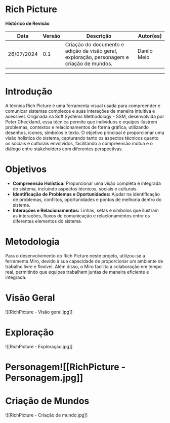 # Rich Picture

**Histórico de Revisão**

| Data       | Versão | Descrição                                                                                 | Autor(es)   |
| ---------- | ------ | ----------------------------------------------------------------------------------------- | ----------- |
| 26/07/2024 | 0.1    | Criação do documento e adição da visão geral, exploração, personagem e criação de mundos. | Danilo Melo |

---
# Introdução
A técnica Rich Picture é uma ferramenta visual usada para compreender e comunicar sistemas complexos e suas interações de maneira intuitiva e acessível. Originada na Soft Systems Methodology - SSM, desenvolvida por Peter Checkland, essa técnica permite que indivíduos e equipes ilustrem problemas, contextos e relacionamentos de forma gráfica, utilizando desenhos, ícones, símbolos e texto. O objetivo principal é proporcionar uma visão holística do sistema, capturando tanto os aspectos técnicos quanto os sociais e culturais envolvidos, facilitando a compreensão mútua e o diálogo entre stakeholders com diferentes perspectivas.

# Objetivos

- **Compreensão Holística:** Proporcionar uma visão completa e integrada do sistema, incluindo aspectos técnicos, sociais e culturais.
- **Identificação de Problemas e Oportunidades:** Ajudar na identificação de problemas, conflitos, oportunidades e pontos de melhoria dentro do sistema.
- **Interações e Relacionamentos:** Linhas, setas e símbolos que ilustram as interações, fluxos de comunicação e relacionamentos entre os diferentes elementos do sistema.

# Metodologia
Para o desenvolvimento do Rich Picture neste projeto, utilizou-se a ferramenta Miro, devido à sua capacidade de proporcionar um ambiente de trabalho livre e flexível. Além disso, o Miro facilita a colaboração em tempo real, permitindo que equipes trabalhem juntas de maneira eficiente e integrada.

# Visão Geral
![[RichPicture - Visão geral.jpg]]
# Exploração
![[RichPicture - Exploração.jpg]] 
# Personagem![[RichPicture - Personagem.jpg]]

# Criação de Mundos
![[RichPicture - Criação de mundo.jpg]]
